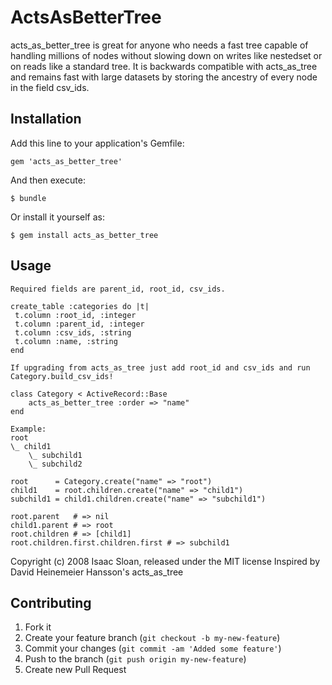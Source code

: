 # ActsAsBetterTree

acts_as_better_tree is great for anyone who needs a fast tree capable of handling millions of nodes without slowing down on writes like nestedset or on reads like a standard tree.
It is backwards compatible with acts_as_tree and remains fast with large datasets by storing the ancestry of every node in the field csv_ids.


## Installation

Add this line to your application's Gemfile:

    gem 'acts_as_better_tree'

And then execute:

    $ bundle

Or install it yourself as:

    $ gem install acts_as_better_tree

## Usage

    Required fields are parent_id, root_id, csv_ids.

    create_table :categories do |t|
     t.column :root_id, :integer
     t.column :parent_id, :integer
     t.column :csv_ids, :string
     t.column :name, :string
    end

    If upgrading from acts_as_tree just add root_id and csv_ids and run Category.build_csv_ids!

    class Category < ActiveRecord::Base
        acts_as_better_tree :order => "name"
    end

    Example:
    root
    \_ child1
        \_ subchild1
        \_ subchild2

    root      = Category.create("name" => "root")
    child1    = root.children.create("name" => "child1")
    subchild1 = child1.children.create("name" => "subchild1")

    root.parent   # => nil
    child1.parent # => root
    root.children # => [child1]
    root.children.first.children.first # => subchild1

Copyright (c) 2008 Isaac Sloan, released under the MIT license
Inspired by David Heinemeier Hansson's acts_as_tree

## Contributing

1. Fork it
2. Create your feature branch (`git checkout -b my-new-feature`)
3. Commit your changes (`git commit -am 'Added some feature'`)
4. Push to the branch (`git push origin my-new-feature`)
5. Create new Pull Request

